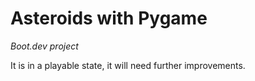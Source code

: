 # Asteroids with Pygame
*Boot.dev project*

It is in a playable state, it will need further improvements.
